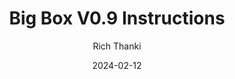 ---
date: 2024-02-12
category: document
author: Rich Thanki
order: 2
title: Big Box V0.9 Instructions
---